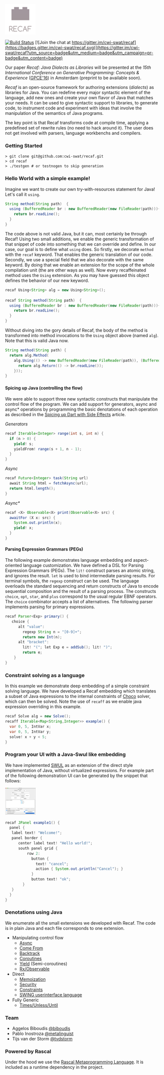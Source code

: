 
<img src="/resources/recaf.png" width="100">

[![Build Status](https://travis-ci.org/cwi-swat/recaf.svg?branch=master)](https://travis-ci.org/cwi-swat/recaf) [![Join the chat at https://gitter.im/cwi-swat/recaf](https://badges.gitter.im/cwi-swat/recaf.svg)](https://gitter.im/cwi-swat/recaf?utm_source=badge&utm_medium=badge&utm_campaign=pr-badge&utm_content=badge)

Our paper _Recaf: Java Dialects as Libraries_ will be presented at the _15th International Conference on Generative Programming: Concepts & Experience_ ([GPCE'16](http://conf.researchr.org/home/gpce-2016)) in Amsterdam (preprint to be available soon).

_Recaf_ is an open-source framework for authoring extensions (_dialects_) as libraries for Java. You can redefine every major syntactic element of the language, add new ones and create your own flavor of Java that matches your needs. It can be used to give syntactic support to libraries, to generate code, to instrument code and experiment with ideas that involve the manipulation of the semantics of Java programs. 

The key point is that Recaf transforms code at compile time, applying a predefined set of rewrite rules (no need to hack around it). The user does not get involved with parsers, language workbenchs and compilers.

### Getting Started

```shell
> git clone git@github.com:cwi-swat/recaf.git
> cd recaf
> ./testgen # or testnogen to skip generation
```

### Hello World with a simple example!

Imagine we want to create our own try-with-resources statement for Java! Let's call it ```using```.
```Java
String method(String path)  {
  using (BufferedReader br : new BufferedReader(new FileReader(path))){ 
    return br.readLine();
  }
}
```

The code above is not valid Java, but it can, most certainly be through Recaf! Using two small additions, we enable the generic transformation of that snippet of code into something that we can override and define. In our case, our goal is to define what ```using``` does. So firstly, we decorate ```method``` with the ```recaf``` keyword. That enables the generic translation of our code. Secondly, we use a special field that we also decorate with the same keyword. By doing that we enable an extension for the scope of the whole compilation unit (the are other ways as well). Now every recaffeinated method uses the ```Using``` extension. As you may have guessed this object defines the behavior of our new keyword.

```Java
recaf Using<String> alg = new Using<String>();

recaf String method(String path)  {
  using (BufferedReader br : new BufferedReader(new FileReader(path))){ 
    return br.readLine();
  }
}
```

Without diving into the gory details of Recaf, the body of the method is transformed into method invocations to the ```Using``` object above (named ```alg```). Note that this is valid Java now.
```Java
String method(String path) {
  return alg.Method(
    alg.Using(() -> new BufferedReader(new FileReader(path)), (BufferedReader br) -> {
      return alg.Return(() -> br.readLine());
    }));
}	
```

### 

#### Spicing up Java (controlling the flow)

We were able to support three new syntactic constructs that manipulate the control flow of the program. We can add support for generators, async and async* operations by programming the basic denotations of each operation as described in the [Spicing up Dart with Side Effects](https://queue.acm.org/detail.cfm?id=2747873) article.

_Generators_
```Java
recaf Iterable<Integer> range(int s, int n) {
  if (n > 0) {
    yield! s;
    yieldFrom! range(s + 1, n - 1);
  }
}
```

_Async_
```Java
recaf Future<Integer> task(String url)
  await String html = fetchAsync(url);
  return html.length();
}
```

_Async*_
```Java
recaf <X> Observable<X> print(Observable<X> src) {
  awaitFor (X x: src) {
    System.out.println(x);
    yield! x;
  }
}
```

#### Parsing Expression Grammars (PEGs)

The following example demonstrates language embedding and aspect-oriented language customization. We have defined a DSL for Parsing Expression Grammars (PEGs). The ```lit!``` construct parses an atomic string, and ignores the result. ```let``` is used to bind intermediate parsing results. For terminal symbols, the ```regexp``` construct can be used. The language overloads the standard sequencing and return constructs of Java to encode sequential composition and the result of a parsing process. The constructs ```choice```, ```opt```, ```star```, and ```plus``` correspond to the usual regular EBNF operators. The ```choice``` combinator accepts a list of alternatives. The following parser implements parsing for primary expressions.

```Java
recaf Parser<Exp> primary() {
   choice {
      alt "value":
        regexp String n = "[0-9]+";
        return new Int(n);
      alt "bracket":
        lit! "("; let Exp e = addSub(); lit! ")";
        return e;
    }   
}
```

### Constraint solving as a language

In this example we demonstrate deep embedding of a simple constraint solving language. We have developed a Recaf embedding which translates a subset of Java expressions to the internal constraints of [Choco](http://choco-solver.org/) solver, which can then be solved. Note the use of ```recaff``` as we enable java expression overriding in this example.

```Java
recaf Solve alg = new Solve();
recaff Iterable<Map<String,Integer>> example() {
  var 0, 5, IntVar x;
  var 0, 5, IntVar y;
  solve! x + y < 5;
}
```

### Program your UI with a Java-Swul like embedding
We have implemented [SWUL](http://strategoxt.org/Stratego/Java-Swul) as an extension of the direct style implementation of Java, without virtualized expressions. For example part of the following demonstration UI can be generated by the snippet that follows:

<img src="/resources/SWUL.png" width="100">

```Java
recaf JPanel example1() {
  panel { 
   label text! "Welcome!";
   panel border {
      center label text! "Hello world!";
      south panel grid {
          row 2:  
            button {
              text! "cancel";
              action { System.out.println("Cancel"); }
            }
            button text! "ok";
        }
   }
  }
}
```

### Denotations using Java

We enumerate all the small extensions we developed with Recaf. The code is in plain Java and each file corresponds to one extension.

- Manipulating control flow
  - [Async](https://github.com/cwi-swat/recaf/blob/master/recaf-runtime/src/main/java/recaf/demo/cps/Async.java)
  - [Come From](https://github.com/cwi-swat/recaf/blob/master/recaf-runtime/src/main/java/recaf/demo/cps/ComeFrom.java)
  - [Backtrack](https://github.com/cwi-swat/recaf/blob/master/recaf-runtime/src/main/java/recaf/demo/cps/Backtrack.java)
  - [Coroutines](https://github.com/cwi-swat/recaf/blob/master/recaf-runtime/src/main/java/recaf/demo/cps/Coroutine.java)
  - [Yield](https://github.com/cwi-swat/recaf/blob/master/recaf-runtime/src/main/java/recaf/demo/cps/Iter.java) (Semi-coroutines)
  - [Rx/Observable](https://github.com/cwi-swat/recaf/blob/master/recaf-runtime/src/main/java/recaf/demo/cps/StreamExt.java)
- Direct
  - [Memoization](https://github.com/cwi-swat/recaf/blob/master/recaf-runtime/src/main/java/recaf/demo/direct/Memo.java)
  - [Security](https://github.com/cwi-swat/recaf/blob/master/recaf-runtime/src/main/java/recaf/demo/direct/Security.java)
  - [Constraints](https://github.com/cwi-swat/recaf/blob/master/recaf-runtime/src/main/java/recaf/demo/constraint/Solve.java)
  - [SWING userinterface language](https://github.com/cwi-swat/recaf/blob/master/recaf-runtime/src/main/java/recaf/demo/swul/SWUL.java)
- Fully Generic 
  - [Times/Unless/Until](https://github.com/cwi-swat/recaf/tree/master/recaf-runtime/src/main/java/recaf/demo/generic)

### Team
- Aggelos Biboudis [@biboudis](https://twitter.com/biboudis)
- Pablo Inostroza [@metalinguist](https://twitter.com/metalinguist)
- Tijs van der Storm [@tvdstorm](https://twitter.com/tvdstorm)

### Powered by Rascal 
Under the hood we use the [Rascal Metaprogramming Language](http://www.rascal-mpl.org/). It is included as a runtime dependency in the project. 



